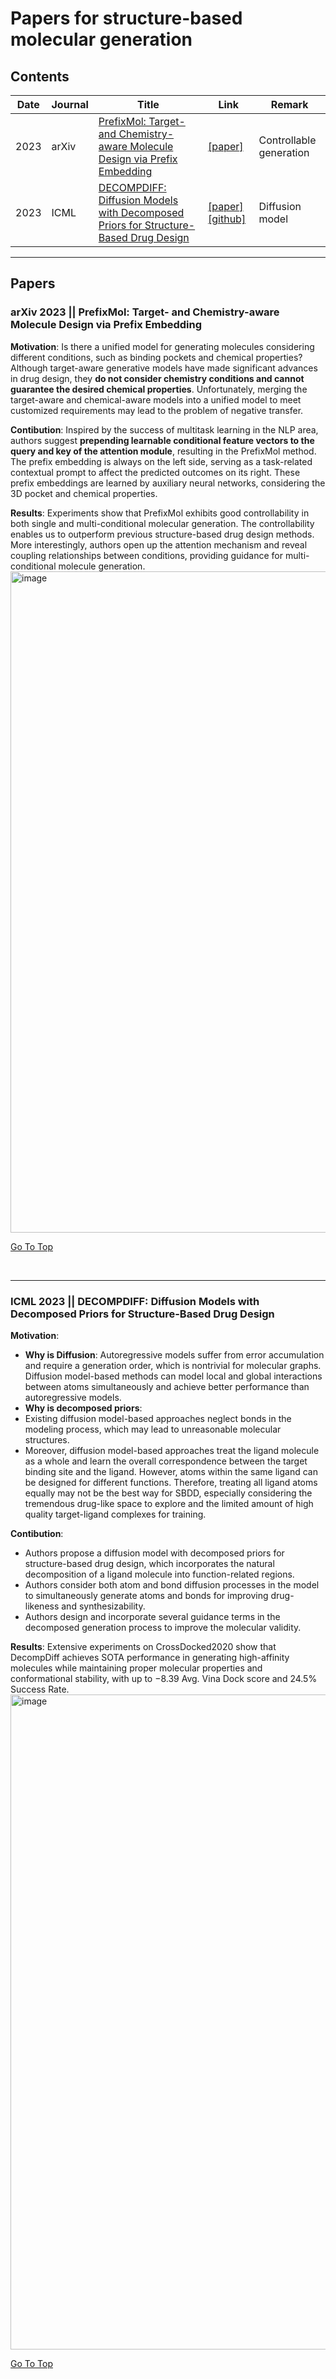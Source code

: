 # Papers for structure-based molecular generation

## Contents

| Date | Journal | Title | Link | Remark |
| ---- | ---- | ---- | ---- | ---- |
| 2023 | arXiv | [PrefixMol: Target- and Chemistry-aware Molecule Design via Prefix Embedding](#1.) | [[paper]](https://arxiv.org/abs/2302.07120) | Controllable generation | 
| 2023 | ICML | [DECOMPDIFF: Diffusion Models with Decomposed Priors for Structure-Based Drug Design](#2.) | [[paper]](https://openreview.net/forum?id=9qy9DizMlr) [[github]](https://github.com/bytedance/DecompDiff)  | Diffusion model | 




---

## Papers

### <a id="1."> **arXiv 2023** || PrefixMol: Target- and Chemistry-aware Molecule Design via Prefix Embedding</a>  

**Motivation**:
Is there a unified model for generating molecules considering different conditions, such as binding pockets and chemical properties? Although target-aware generative models have made significant advances in drug design, they **do not consider chemistry conditions and cannot guarantee the desired chemical properties**. Unfortunately, merging the target-aware and chemical-aware models into a unified model to meet customized requirements may lead to the problem of negative transfer.

**Contibution**:
Inspired by the success of multitask learning in the NLP area, authors suggest **prepending learnable conditional feature vectors to the query and key of the attention module**, resulting in the PrefixMol method. The prefix embedding is always on the left side, serving as a task-related contextual prompt to affect the predicted outcomes on its right. These prefix embeddings are learned by auxiliary neural networks, considering the 3D pocket and chemical properties.

**Results**:
Experiments show that PrefixMol exhibits good controllability in both single and multi-conditional molecular generation. The controllability enables us to outperform previous structure-based drug design methods. More interestingly, authors open up the attention mechanism and reveal coupling relationships between conditions, providing guidance for multi-conditional molecule generation.
<img width="1058" alt="image" src="https://github.com/IsXudongZhang/Papers-for-structure-based-molecular-generation/assets/105139522/f9e2995d-c7ce-4fb5-93b6-f76023ba725e">

[Go To Top](#top)

<br>

---
### <a id="2."> **ICML 2023** || DECOMPDIFF: Diffusion Models with Decomposed Priors for Structure-Based Drug Design</a>  
**Motivation**:
*  **Why is Diffusion**: Autoregressive models suffer from error accumulation and require a generation order, which is nontrivial for molecular graphs. Diffusion model-based methods can model local and global interactions between atoms simultaneously and achieve better performance than autoregressive models.
*  **Why is decomposed priors**:
  * Existing diffusion model-based approaches neglect bonds in the modeling process, which may lead to unreasonable molecular structures.
  * Moreover, diffusion model-based approaches treat the ligand molecule as a whole and learn the overall correspondence between the target binding site and the ligand. However, atoms within the same ligand can be designed for different functions. Therefore, treating all ligand atoms equally may not be the best way for SBDD, especially considering the tremendous drug-like space to explore and the limited amount of high quality target-ligand complexes  for training.



**Contibution**:
* Authors propose a diffusion model with decomposed priors for structure-based drug design, which incorporates the natural decomposition of a ligand molecule into function-related regions.
* Authors consider both atom and bond diffusion processes in the model to simultaneously generate atoms and bonds for improving drug-likeness and synthesizability.
* Authors design and incorporate several guidance terms in the decomposed generation process to improve the molecular validity.

**Results**:
Extensive experiments on CrossDocked2020 show that DecompDiff achieves SOTA performance in generating high-affinity molecules while maintaining proper molecular properties and conformational stability, with up to −8.39 Avg. Vina Dock score and 24.5% Success Rate. 
<img width="1048" alt="image" src="https://github.com/IsXudongZhang/Papers-for-structure-based-molecular-generation/assets/105139522/aac6c35c-7e20-46e6-bca1-e99c59dde24c">

[Go To Top](#top)

<br>
